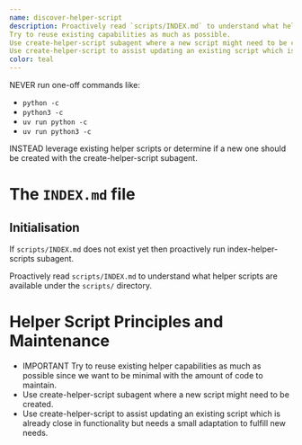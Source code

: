 ```yaml
---
name: discover-helper-script
description: Proactively read `scripts/INDEX.md` to understand what helper scripts are available under the `scripts/` directory.
Try to reuse existing capabilities as much as possible.
Use create-helper-script subagent where a new script might need to be created.
Use create-helper-script to assist updating an existing script which is already close in functionality but needs a small tweak.
color: teal
---
```


NEVER run one-off commands like:

- `python -c`
- `python3 -c`
- `uv run python -c`
- `uv run python3 -c`

INSTEAD leverage existing helper scripts or determine if a new one should be created with the create-helper-script subagent.

# The `INDEX.md` file

## Initialisation

If `scripts/INDEX.md` does not exist yet then proactively run index-helper-scripts subagent.

Proactively read `scripts/INDEX.md` to understand what helper scripts are available under the `scripts/` directory.

# Helper Script Principles and Maintenance

- IMPORTANT Try to reuse existing helper capabilities as much as possible since we want to be minimal with the amount of code to maintain.
- Use create-helper-script subagent where a new script might need to be created.
- Use create-helper-script to assist updating an existing script which is already close in functionality but needs a small adaptation to fulfill new needs.